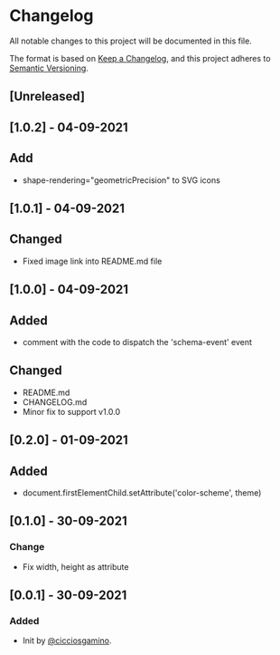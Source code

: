 # Changelog
All notable changes to this project will be documented in this file.

The format is based on [Keep a Changelog](https://keepachangelog.com/en/1.0.0/),
and this project adheres to [Semantic Versioning](https://semver.org/spec/v2.0.0.html).

## [Unreleased]

## [1.0.2] - 04-09-2021
## Add
  - shape-rendering="geometricPrecision" to SVG icons

## [1.0.1] - 04-09-2021
## Changed
  - Fixed image link into README.md file

## [1.0.0] - 04-09-2021
## Added
  - comment with the code to dispatch the 'schema-event' event

## Changed
  - README.md
  - CHANGELOG.md
  - Minor fix to support v1.0.0

## [0.2.0] - 01-09-2021
## Added
  - document.firstElementChild.setAttribute('color-scheme', theme)


## [0.1.0] - 30-09-2021
### Change
  - Fix width, height as attribute

## [0.0.1] - 30-09-2021
### Added
- Init by [@cicciosgamino](https://github.com/CICCIOSGAMINO).